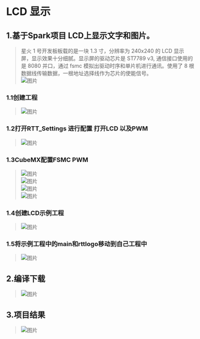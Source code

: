 # LCD 显示
## 1.基于Spark项目  LCD上显示文字和图片。
> 星火 1 号开发板板载的是一块 1.3 寸，分辨率为 240x240 的 LCD 显示屏，显示效果十分细腻。显示屏的驱动芯片是 ST7789 v3, 通信接口使用的是 8080 并口，通过 fsmc 模拟出驱动时序和单片机进行通讯。使用了 8 根数据线传输数据，一根地址选择线作为芯片的使能信号。  
> ![图片](../05_LCD/image/LCD原理图.png)  
### 1.1创建工程
> ![图片](../05_LCD/image/创建项目.png)  
### 1.2打开RTT_Settings 进行配置 打开LCD 以及PWM   
> ![图片](../05_LCD/image/RTT_Settings.png)  
### 1.3CubeMX配置FSMC PWM
> ![图片](../05_LCD/image/CubeMX配置.png)  
![图片](../05_LCD/image/CubeMX配置2.png)  
![图片](../05_LCD/image/CubeMX配置3.png)  
![图片](../05_LCD/image/CubeMX配置4.png)  
### 1.4创建LCD示例工程
> ![图片](../05_LCD/image/创建示例工程.png)  
### 1.5将示例工程中的main和rttlogo移动到自己工程中
> ![图片](../05_LCD/image/复制main和logo.png)  
## 2.编译下载
> ![图片](../05_LCD/image/编译下载.png)  
## 3.项目结果
> ![图片](../05_LCD/image/项目结果.png)  
> 